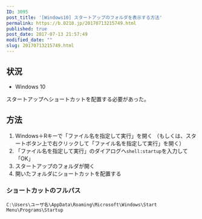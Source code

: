 ```yaml
---
ID: 3095
post_title: '[Windows10] スタートアップのフォルダを表示する方法'
permalink: https://b.0218.jp/20170713215749.html
published: true
post_date: 2017-07-13 21:57:49
modified_date: ""
slug: 20170713215749.html
---
```

## 状況

* Windows 10

スタートアップへショートカットを配置する必要があった。

## 方法

1. Windows＋Rキーで「ファイル名を指定して実行」を開く
（もしくは、スタートボタン上で右クリックして「ファイル名を指定して実行」を開く）
2. 「ファイル名を指定して実行」のダイアログへ`shell:startup`を入力して「OK」
3. スタートアップのフォルダが開く
4. 開いたフォルダにショートカットを配置する

### ショートカットのフルパス

```
C:\Users\ユーザ名\AppData\Roaming\Microsoft\Windows\Start Menu\Programs\Startup
```